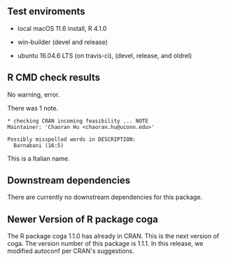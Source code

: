 ## Test enviroments

* local macOS 11.6 install, R 4.1.0

* win-builder (devel and release)

* ubuntu 16.04.6 LTS (on travis-ci), (devel, release, and oldrel)


## R CMD check results

No warning, error.

There was 1 note.

```
* checking CRAN incoming feasibility ... NOTE
Maintainer: 'Chaoran Hu <chaoran.hu@uconn.edu>'

Possibly misspelled words in DESCRIPTION:
  Barnabani (16:5)
```
This is a Italian name.

## Downstream dependencies

There are currently no downstream dependencies for this package.


## Newer Version of R package coga

The R package coga 1.1.0 has already in CRAN. This is the next version of coga. The version number of this package is 1.1.1.
In this release, we modified autoconf per CRAN's suggestions.

